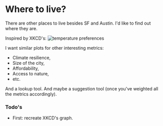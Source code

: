 # Where to live?

There are other places to live besides SF and Austin. I'd like to find out where they are.

Inspired by XKCD's:
![temperature preferences](https://imgs.xkcd.com/comics/temperature_preferences_2x.png)

I want similar plots for other interesting metrics: 
- Climate resilience,
- Size of the city,
- Affordability,
- Access to nature,
- etc.

And a lookup tool. And maybe a suggestion tool (once you've weighted all the metrics accordingly).

### Todo's
- First: recreate XKCD's graph.
